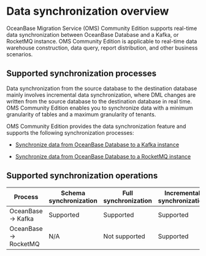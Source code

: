 # Data synchronization overview

OceanBase Migration Service (OMS) Community Edition supports real-time data synchronization between OceanBase Database and a Kafka, or RocketMQ instance. OMS Community Edition is applicable to real-time data warehouse construction, data query, report distribution, and other business scenarios.

## Supported synchronization processes

Data synchronization from the source database to the destination database mainly involves incremental data synchronization, where DML changes are written from the source database to the destination database in real time. OMS Community Edition enables you to synchronize data with a minimum granularity of tables and a maximum granularity of tenants.

OMS Community Edition provides the data synchronization feature and supports the following synchronization processes:

* [Synchronize data from OceanBase Database to a Kafka instance](../7.data-synchronization/2.create-a-project-to-synchronize-data-from-an-oceanbase-database-to-a-Kafka-instance.md)

* [Synchronize data from OceanBase Database to a RocketMQ instance](../7.data-synchronization/3.create-a-project-to-synchronize-data-from-an-oceanbase-database-to-a-rocketmq-instance.md)

## Supported synchronization operations

|        Process         | Schema synchronization | Full synchronization | Incremental synchronization | Data verification |
|------------------------|------------------------|----------------------|-----------------------------|-------------------|
| OceanBase -\> Kafka    | Supported              | Supported            | Supported                   | Not supported     |
| OceanBase -\> RocketMQ | N/A                    | Not supported        | Supported                   | Not supported     |